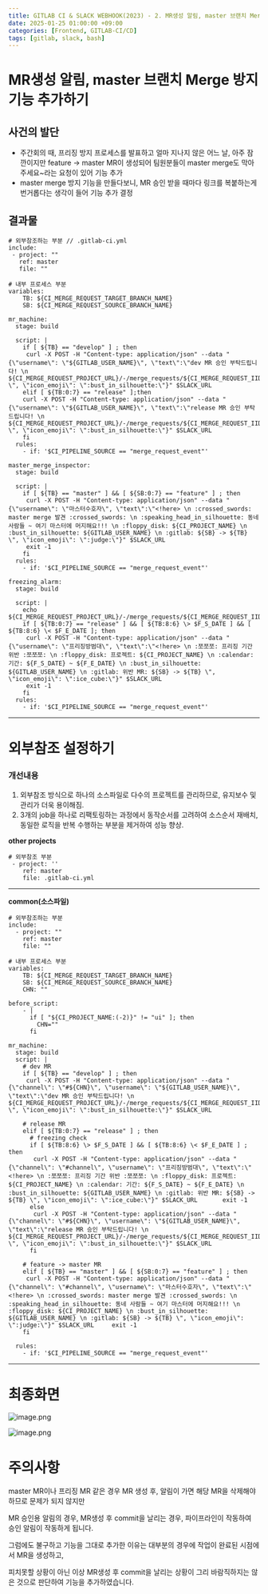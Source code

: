 ```yaml
---
title: GITLAB CI & SLACK WEBHOOK(2023) - 2. MR생성 알림, master 브랜치 Merge 방지 기능 추가하기 & 외부참조 설정하기
date: 2025-01-25 01:00:00 +09:00
categories: [Frontend, GITLAB-CI/CD]
tags: [gitlab, slack, bash]
---
```


# **MR생성 알림, master 브랜치 Merge 방지 기능 추가하기**

## 사건의 발단

- 주간회의 때, 프리징 방지 프로세스를 발표하고 얼마 지나지 않은 어느 날, 아주 잠깐이지만 feature → master MR이 생성되어 팀원분들이 master merge도 막아주세요~라는 요청이 있어 기능 추가
- master merge 방지 기능을 만들다보니, MR 승인 받을 때마다 링크를 복붙하는게 번거롭다는 생각이 들어 기능 추가 결정

## 결과물

```
# 외부참조하는 부분 // .gitlab-ci.yml
include:
 - project: ""
   ref: master
   file: ""

# 내부 프로세스 부분
variables:
    TB: ${CI_MERGE_REQUEST_TARGET_BRANCH_NAME}
    SB: ${CI_MERGE_REQUEST_SOURCE_BRANCH_NAME}

mr_machine:
  stage: build

  script: |
    if [ ${TB} == "develop" ] ; then
     curl -X POST -H "Content-type: application/json" --data "{\"username\": \"${GITLAB_USER_NAME}\", \"text\":\"dev MR 승인 부탁드립니다! \n ${CI_MERGE_REQUEST_PROJECT_URL}/-/merge_requests/${CI_MERGE_REQUEST_IID} \", \"icon_emoji\": \":bust_in_silhouette:\"}" $SLACK_URL
    elif [ ${TB:0:7} == "release" ];then
    curl -X POST -H "Content-type: application/json" --data "{\"username\": \"${GITLAB_USER_NAME}\", \"text\":\"release MR 승인 부탁드립니다! \n ${CI_MERGE_REQUEST_PROJECT_URL}/-/merge_requests/${CI_MERGE_REQUEST_IID} \", \"icon_emoji\": \":bust_in_silhouette:\"}" $SLACK_URL
    fi
  rules:
    - if: '$CI_PIPELINE_SOURCE == "merge_request_event"'

master_merge_inspector:
  stage: build

  script: |
    if [ ${TB} == "master" ] && [ ${SB:0:7} == "feature" ] ; then
     curl -X POST -H "Content-type: application/json" --data "{\"username\": \"마스터수호자\", \"text\":\"<!here> \n :crossed_swords: master merge 발견 :crossed_swords: \n :speaking_head_in_silhouette: 동네 사람들 ~ 여기 마스터에 머지해요!!! \n :floppy_disk: ${CI_PROJECT_NAME} \n :bust_in_silhouette: ${GITLAB_USER_NAME} \n :gitlab: ${SB} -> ${TB} \", \"icon_emoji\": \":judge:\"}" $SLACK_URL
     exit -1
    fi
  rules:
    - if: '$CI_PIPELINE_SOURCE == "merge_request_event"'

freezing_alarm:
  stage: build

  script: |
    echo ${CI_MERGE_REQUEST_PROJECT_URL}/-/merge_requests/${CI_MERGE_REQUEST_IID}
    if [ ${TB:0:7} == "release" ] && [ ${TB:8:6} \> $F_S_DATE ] && [ ${TB:8:6} \< $F_E_DATE ]; then
     curl -X POST -H "Content-type: application/json" --data "{\"username\": \"프리징방범대\", \"text\":\"<!here> \n :쪼쪼쪼: 프리징 기간 위반 :쪼쪼쪼: \n :floppy_disk: 프로젝트: ${CI_PROJECT_NAME} \n :calendar: 기간: ${F_S_DATE} ~ ${F_E_DATE} \n :bust_in_silhouette: ${GITLAB_USER_NAME} \n :gitlab: 위반 MR: ${SB} -> ${TB} \", \"icon_emoji\": \":ice_cube:\"}" $SLACK_URL
     exit -1
    fi
  rules:
    - if: '$CI_PIPELINE_SOURCE == "merge_request_event"'
```

---

# **외부참조 설정하기**

### **개선내용**

1. 외부참조 방식으로 하나의 소스파일로 다수의 프로젝트를 관리하므로, 유지보수 및 관리가 더욱 용이해짐.
2. 3개의 job을 하나로 리팩토링하는 과정에서 동작순서를 고려하여 소스순서 재배치, 동일한 로직을 반복 수행하는 부분을 제거하여 성능 향상.

**other projects**

```
# 외부참조 부분
 - project: ''
    ref: master
    file: .gitlab-ci.yml
```

---

**common(소스파일)**

```
# 외부참조하는 부분
include:
  - project: ""
    ref: master
    file: ""

# 내부 프로세스 부분
variables:
    TB: ${CI_MERGE_REQUEST_TARGET_BRANCH_NAME}
    SB: ${CI_MERGE_REQUEST_SOURCE_BRANCH_NAME}
    CHN: ""

before_script:
    - |
      if [ "${CI_PROJECT_NAME:(-2)}" != "ui" ]; then
        CHN=""
      fi

mr_machine:
  stage: build
  script: |
    # dev MR
    if [ ${TB} == "develop" ] ; then
     curl -X POST -H "Content-type: application/json" --data "{\"channel\": \"#${CHN}\", \"username\": \"${GITLAB_USER_NAME}\", \"text\":\"dev MR 승인 부탁드립니다! \n ${CI_MERGE_REQUEST_PROJECT_URL}/-/merge_requests/${CI_MERGE_REQUEST_IID} \", \"icon_emoji\": \":bust_in_silhouette:\"}" $SLACK_URL

    # release MR
    elif [ ${TB:0:7} == "release" ] ; then
      # freezing check
      if [ ${TB:8:6} \> $F_S_DATE ] && [ ${TB:8:6} \< $F_E_DATE ] ; then
       curl -X POST -H "Content-type: application/json" --data "{\"channel\": \"#channel\", \"username\": \"프리징방범대\", \"text\":\"<!here> \n :쪼쪼쪼: 프리징 기간 위반 :쪼쪼쪼: \n :floppy_disk: 프로젝트: ${CI_PROJECT_NAME} \n :calendar: 기간: ${F_S_DATE} ~ ${F_E_DATE} \n :bust_in_silhouette: ${GITLAB_USER_NAME} \n :gitlab: 위반 MR: ${SB} -> ${TB} \", \"icon_emoji\": \":ice_cube:\"}" $SLACK_URL       exit -1
      else
       curl -X POST -H "Content-type: application/json" --data "{\"channel\": \"#${CHN}\", \"username\": \"${GITLAB_USER_NAME}\", \"text\":\"release MR 승인 부탁드립니다! \n ${CI_MERGE_REQUEST_PROJECT_URL}/-/merge_requests/${CI_MERGE_REQUEST_IID} \", \"icon_emoji\": \":bust_in_silhouette:\"}" $SLACK_URL
      fi

    # feature -> master MR
    elif [ ${TB} == "master" ] && [ ${SB:0:7} == "feature" ] ; then
     curl -X POST -H "Content-type: application/json" --data "{\"channel\": \"#channel\", \"username\": \"마스터수호자\", \"text\":\"<!here> \n :crossed_swords: master merge 발견 :crossed_swords: \n :speaking_head_in_silhouette: 동네 사람들 ~ 여기 마스터에 머지해요!!! \n :floppy_disk: ${CI_PROJECT_NAME} \n :bust_in_silhouette: ${GITLAB_USER_NAME} \n :gitlab: ${SB} -> ${TB} \", \"icon_emoji\": \":judge:\"}" $SLACK_URL     exit -1
    fi

  rules:
    - if: '$CI_PIPELINE_SOURCE == "merge_request_event"'
```

---

# **최종화면**

![image.png](/assets/img/2025-01-25/2025-01-25-GITLAB_CI_2_1.png)

![image.png](/assets/img/2025-01-25/2025-01-25-GITLAB_CI_2_2.png)

# **주의사항**

master MR이나 프리징 MR 같은 경우 MR 생성 후, 알림이 가면 해당 MR을 삭제해야하므로 문제가 되지 않지만

MR 승인용 알림의 경우, MR생성 후 commit을 날리는 경우, 파이프라인이 작동하여 승인 알림이 작동하게 됩니다.

그럼에도 불구하고 기능을 그대로 추가한 이유는 대부분의 경우에 작업이 완료된 시점에서 MR을 생성하고,

피치못할 상황이 아닌 이상 MR생성 후 commit을 날리는 상황이 그리 바람직하지는 않은 것으로 판단하여 기능을 추가하였습니다.